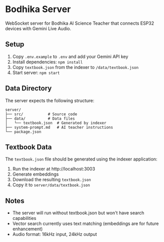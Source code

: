 # Bodhika Server

WebSocket server for Bodhika AI Science Teacher that connects ESP32 devices with Gemini Live Audio.

## Setup

1. Copy `.env.example` to `.env` and add your Gemini API key
2. Install dependencies: `npm install`
3. Copy `textbook.json` from the indexer to `/data/textbook.json`
4. Start server: `npm start`

## Data Directory

The server expects the following structure:

```
server/
├── src/           # Source code
├── data/          # Data files
│   └── textbook.json  # Generated by indexer
├── system-prompt.md   # AI teacher instructions
└── package.json
```

## Textbook Data

The `textbook.json` file should be generated using the indexer application:

1. Run the indexer at http://localhost:3003
2. Generate embeddings
3. Download the resulting `textbook.json`
4. Copy it to `server/data/textbook.json`

## Notes

- The server will run without textbook.json but won't have search capabilities
- Vector search currently uses text matching (embeddings are for future enhancement)
- Audio format: 16kHz input, 24kHz output